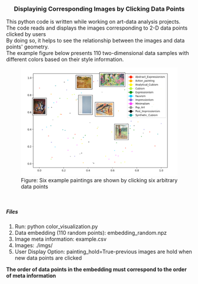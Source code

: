 <h3 align="center">Displayinig Corresponding Images by Clicking Data Points</h3>
<div align="left">
This python code is written while working on art-data analysis projects.<br>
The code reads and displays the images corresponding to 2-D data points clicked by users <br>
By doing so, it helps to see the relationship between the images and data points' geometry. <br>
The example figure below presents 110 two-dimensional data samples with different colors based on their style information. <br>

<figure width: 50% font-style: italic font-size: smaller>
<img src="example.png"><br/>
<figcaption>Figure: Six example paintings are shown by clicking six arbitrary data points</figcaption>
</figure>
</br>


<h5> Files</h5>
<ol>
<li> Run: python color_visualization.py
<li> Data embedding (110 random points): embedding_random.npz
<li> Image meta information: example.csv
<li> Images: ./imgs/
<li> User Display Option: painting_hold=True-previous images are hold when new data points are clicked
</ol>

**The order of data points in the embedding must correspond to the order of meta information**